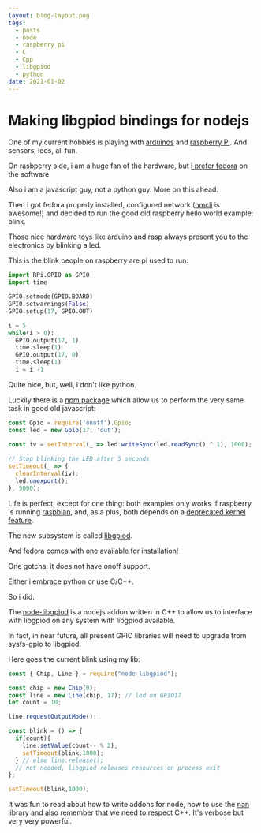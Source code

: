 ```yaml
---
layout: blog-layout.pug
tags: 
  - posts
  - node
  - raspberry pi
  - C
  - Cpp
  - libgpiod
  - python
date: 2021-01-02
---
```

# Making libgpiod bindings for nodejs

One of my current hobbies is playing with [arduinos](https://www.arduino.cc/)
and [raspberry Pi](https://www.raspberrypi.org/). And sensors, leds, all fun.

On rasbperry side, i am a huge fan of the hardware, but
[i prefer fedora](https://arm.fedoraproject.org/) on the software.

Also i am a javascript guy, not a python guy. More on this ahead.

Then i got fedora properly installed, configured network
([nmcli](https://fedoraproject.org/wiki/Networking/CLI) is awesome!) and decided
to run the good old raspberry hello world example: blink.

Those nice hardware toys like arduino and rasp always present you to the
electronics by blinking a led.

This is the blink people on raspberry are pi used to run:

```python
import RPi.GPIO as GPIO    
import time                

GPIO.setmode(GPIO.BOARD)   
GPIO.setwarnings(False)           
GPIO.setup(17, GPIO.OUT)       

i = 5
while(i > 0):                      
  GPIO.output(17, 1)               
  time.sleep(1)                        
  GPIO.output(17, 0)               
  time.sleep(1)
  i = i -1
```

Quite nice, but, well, i don't like python.

Luckily there is a [npm package](https://www.npmjs.com/package/onoff) which
allow us to perform the very same task in good old javascript:

```javascript
const Gpio = require('onoff').Gpio; 
const led = new Gpio(17, 'out');      

const iv = setInterval(_ => led.writeSync(led.readSync() ^ 1), 1000);
 
// Stop blinking the LED after 5 seconds
setTimeout(_ => {
  clearInterval(iv); 
  led.unexport(); 
}, 5000);
```

Life is perfect, except for one thing: both examples only works if raspberry is
running [raspbian](https://www.raspberrypi.org/software/), and, as a plus, both
depends on a
[deprecated kernel feature](https://github.com/rust-embedded/rust-sysfs-gpio/issues/38).

The new subsystem is called [libgpiod](https://git.kernel.org/pub/scm/libs/libgpiod/libgpiod.git/about/).

And fedora comes with one available for installation!

One gotcha: it does not have onoff support.

Either i embrace python or use C/C++.

So i did.

The [node-libgpiod](https://github.com/sombriks/node-libgpiod) is a nodejs addon
written in C++ to allow us to interface with libgpiod on any system with
libgpiod available.

In fact, in near future, all present GPIO libraries will need to upgrade from
sysfs-gpio to libgpiod.

Here goes the current blink using my lib:

```javascript
const { Chip, Line } = require("node-libgpiod");

const chip = new Chip(0);
const line = new Line(chip, 17); // led on GPIO17
let count = 10;

line.requestOutputMode();

const blink = () => {
  if(count){
    line.setValue(count-- % 2);
    setTimeout(blink,1000);
  } // else line.release(); 
  // not needed, libgpiod releases resources on process exit  
};

setTimeout(blink,1000);
```

It was fun to read about how to write addons for node, how to use the
[nan](https://github.com/nodejs/nan) library and also remember that we need to
respect C++. It's verbose but very very powerful.

